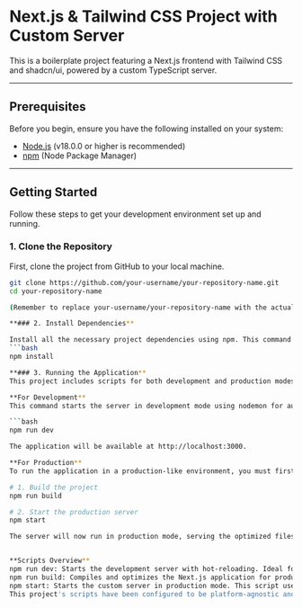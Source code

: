 # Next.js & Tailwind CSS Project with Custom Server

This is a boilerplate project featuring a Next.js frontend with Tailwind CSS and shadcn/ui, powered by a custom TypeScript server.

---

## Prerequisites

Before you begin, ensure you have the following installed on your system:
*   [Node.js](https://nodejs.org/) (v18.0.0 or higher is recommended)
*   [npm](https://www.npmjs.com/) (Node Package Manager)

---

## Getting Started

Follow these steps to get your development environment set up and running.

### 1. Clone the Repository
First, clone the project from GitHub to your local machine.
```bash
git clone https://github.com/your-username/your-repository-name.git
cd your-repository-name

(Remember to replace your-username/your-repository-name with the actual path to your repository.)

**### 2. Install Dependencies**

Install all the necessary project dependencies using npm. This command reads the package.json file and downloads the required libraries into the node_modules folder.
```bash
npm install

**### 3. Running the Application**
This project includes scripts for both development and production modes.

**For Development**
This command starts the server in development mode using nodemon for automatic restarts when files are changed. This is the command you should use for daily development work.

```bash
npm run dev

The application will be available at http://localhost:3000.

**For Production**
To run the application in a production-like environment, you must first build the optimized Next.js assets, and then start the server.

# 1. Build the project
npm run build

# 2. Start the production server
npm start

The server will now run in production mode, serving the optimized files.


**Scripts Overview**
npm run dev: Starts the development server with hot-reloading. Ideal for coding and testing.
npm run build: Compiles and optimizes the Next.js application for production. This must be run before npm start.
npm start: Starts the custom server in production mode. This script uses cross-env to ensure cross-platform compatibility.
This project's scripts have been configured to be platform-agnostic and will run correctly on Windows, macOS, and Linux systems.
